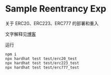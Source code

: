 # Sample Reentrancy Exp

关于 ERC20、ERC223、ERC777 的部署和重入

文字解释见[博客](https://sissice.github.io/2022/11/27/reentrancy-2/)

运行

```shell
npm i
npx hardhat test test/erc20_test
npx hardhat test test/erc223_test
npx hardhat test test/erc777_test
```
